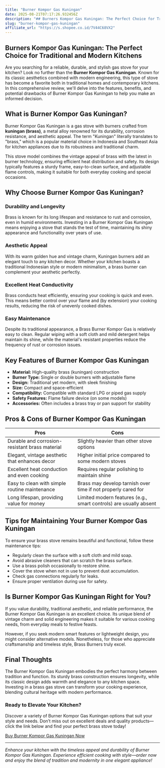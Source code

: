 ```yaml
---
title: "Burner Kompor Gas Kuningan"
date: 2025-08-21T07:17:26.932456Z
description: "## Burners Kompor Gas Kuningan: The Perfect Choice for Traditional and Modern Kitchens..."
slug: "burner-kompor-gas-kuningan"
affiliate_url: "https://s.shopee.co.id/7V44C68VX2"
---
```

## Burners Kompor Gas Kuningan: The Perfect Choice for Traditional and Modern Kitchens

Are you searching for a reliable, durable, and stylish gas stove for your kitchen? Look no further than the **Burner Kompor Gas Kuningan**. Known for its classic aesthetics combined with modern engineering, this type of stove has become a favorite both in traditional homes and contemporary kitchens. In this comprehensive review, we'll delve into the features, benefits, and potential drawbacks of Burner Kompor Gas Kuningan to help you make an informed decision.

## What is Burner Kompor Gas Kuningan?

Burner Kompor Gas Kuningan is a gas stove with burners crafted from **kuningan (brass)**, a metal alloy renowned for its durability, corrosion resistance, and aesthetic appeal. The term "Kuningan" literally translates to "brass," which is a popular material choice in Indonesia and Southeast Asia for kitchen appliances due to its robustness and traditional charm.

This stove model combines the vintage appeal of brass with the latest in burner technology, ensuring efficient heat distribution and safety. Its design typically features a sturdy frame, easy-to-clean surface, and adjustable flame controls, making it suitable for both everyday cooking and special occasions.

## Why Choose Burner Kompor Gas Kuningan?

### Durability and Longevity

Brass is known for its long lifespan and resistance to rust and corrosion, even in humid environments. Investing in a Burner Kompor Gas Kuningan means enjoying a stove that stands the test of time, maintaining its shiny appearance and functionality over years of use.

### Aesthetic Appeal

With its warm golden hue and vintage charm, Kuningan burners add an elegant touch to any kitchen decor. Whether your kitchen boasts a traditional Indonesian style or modern minimalism, a brass burner can complement your aesthetic perfectly.

### Excellent Heat Conductivity

Brass conducts heat efficiently, ensuring your cooking is quick and even. This means better control over your flame and (by extension) your cooking results, reducing the risk of unevenly cooked dishes.

### Easy Maintenance

Despite its traditional appearance, a Brass Burner Kompor Gas is relatively easy to clean. Regular wiping with a soft cloth and mild detergent helps maintain its shine, while the material's resistant properties reduce the frequency of rust or corrosion issues.

## Key Features of Burner Kompor Gas Kuningan

- **Material:** High-quality brass (kuningan) construction
- **Burner Type:** Single or double burners with adjustable flame
- **Design:** Traditional yet modern, with sleek finishing
- **Size:** Compact and space-efficient
- **Compatibility:** Compatible with standard LPG or piped gas supply
- **Safety Features:** Flame failure device (on some models)
- **Accessories:** Often includes a brass tray or pan support for stability

## Pros & Cons of Burner Kompor Gas Kuningan

| **Pros**                                              | **Cons**                                                          |
|---------------------------------------------------------|------------------------------------------------------------------|
| Durable and corrosion-resistant brass material      | Slightly heavier than other stove options                        |
| Elegant, vintage aesthetic that enhances decor       | Higher initial price compared to some modern stoves             |
| Excellent heat conduction and even cooking            | Requires regular polishing to maintain shine                    |
| Easy to clean with simple routine maintenance         | Brass may develop tarnish over time if not properly cared for |
| Long lifespan, providing value for money              | Limited modern features (e.g., smart controls) are usually absent |

## Tips for Maintaining Your Burner Kompor Gas Kuningan

To ensure your brass stove remains beautiful and functional, follow these maintenance tips:

- Regularly clean the surface with a soft cloth and mild soap.
- Avoid abrasive cleaners that can scratch the brass surface.
- Use a brass polish occasionally to restore shine.
- Cover the stove when not in use to prevent dust accumulation.
- Check gas connections regularly for leaks.
- Ensure proper ventilation during use for safety.

## Is Burner Kompor Gas Kuningan Right for You?

If you value durability, traditional aesthetic, and reliable performance, the Burner Kompor Gas Kuningan is an excellent choice. Its unique blend of vintage charm and solid engineering makes it suitable for various cooking needs, from everyday meals to festive feasts.

However, if you seek modern smart features or lightweight design, you might consider alternative models. Nonetheless, for those who appreciate craftsmanship and timeless style, Brass Burners truly excel.

## Final Thoughts

The Burner Kompor Gas Kuningan embodies the perfect harmony between tradition and function. Its sturdy brass construction ensures longevity, while its classic design adds warmth and elegance to any kitchen space. Investing in a brass gas stove can transform your cooking experience, blending cultural heritage with modern performance.

### Ready to Elevate Your Kitchen?

Discover a variety of Burner Kompor Gas Kuningan options that suit your style and needs. Don’t miss out on excellent deals and quality products—click the link below and find your perfect brass stove today!

[Buy Burner Kompor Gas Kuningan Now](https://s.shopee.co.id/7V44C68VX2)

---

*Enhance your kitchen with the timeless appeal and durability of Burner Kompor Gas Kuningan. Experience efficient cooking with style—order now and enjoy the blend of tradition and modernity in one elegant appliance!*